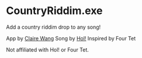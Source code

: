 # CountryRiddim.exe
Add a country riddim drop to any song!

App by [Claire Wang](https://linktr.ee/claireyw)
Song by [Hol!](https://linktr.ee/holholhol)
Inspired by Four Tet

Not affiliated with Hol! or Four Tet.